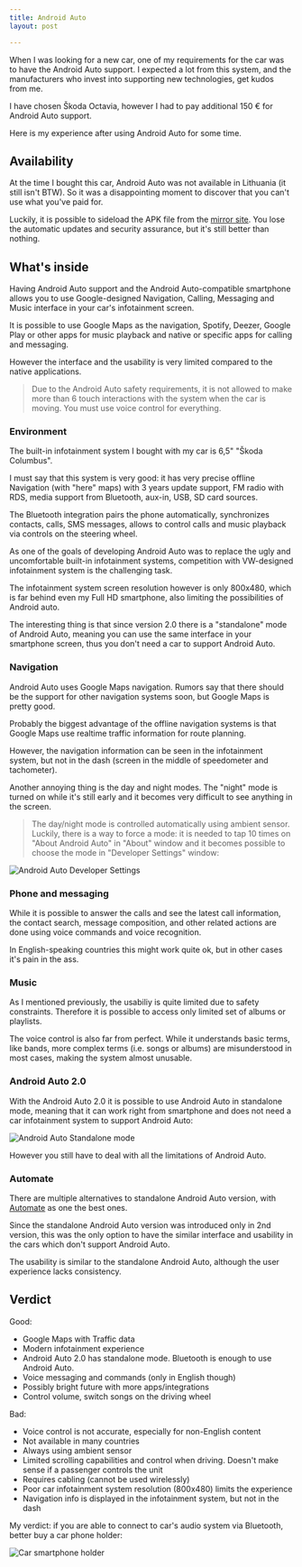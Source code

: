 ```yaml
---
title: Android Auto
layout: post

---
```


When I was looking for a new car, one of my requirements for the car was to have the Android Auto support.
I expected a lot from this system, and the manufacturers who invest into supporting new technologies, get kudos from me.

I have chosen Škoda Octavia, however I had to pay additional 150 € for Android Auto support.

Here is my experience after using Android Auto for some time.

## Availability

At the time I bought this car, Android Auto was not available in Lithuania (it still isn't BTW).
So it was a disappointing moment to discover that you can't use what you've paid for.

Luckily, it is possible to sideload the APK file from the [mirror site](http://www.apkmirror.com/apk/google-inc/android-auto/).
You lose the automatic updates and security assurance, but it's still better than nothing.

## What's inside

Having Android Auto support and the Android Auto-compatible smartphone allows you to use Google-designed Navigation, Calling, Messaging and Music interface in your car's infotainment screen.

It is possible to use Google Maps as the navigation, Spotify, Deezer, Google Play or other apps for music playback and native or specific apps for calling and messaging.

However the interface and the usability is very limited compared to the native applications.

> Due to the Android Auto safety requirements, it is not allowed to make more than 6 touch interactions with the system
when the car is moving. You must use voice control for everything.

### Environment

The built-in infotainment system I bought with my car is 6,5" "Škoda Columbus".

I must say that this system is very good: it has very precise offline Navigation (with "here" maps) with 3 years update support,
FM radio with RDS, media support from Bluetooth, aux-in, USB, SD card sources.

The Bluetooth integration pairs the phone automatically, synchronizes contacts, calls, SMS messages,
allows to control calls and music playback via controls on the steering wheel.

As one of the goals of developing Android Auto was to replace the ugly and uncomfortable built-in infotainment systems,
competition with VW-designed infotainment system is the challenging task.

The infotainment system screen resolution however is only 800x480, which is far behind even my Full HD smartphone,
also limiting the possibilities of Android auto.

The interesting thing is that since version 2.0 there is a "standalone" mode of Android Auto, meaning you can use the same interface in your smartphone screen, thus you don't need a car to support Android Auto.


### Navigation

Android Auto uses Google Maps navigation. Rumors say that there should be the support for other navigation systems soon, but Google Maps is pretty good.

Probably the biggest advantage of the offline navigation systems is that Google Maps use realtime traffic information for route planning.

However, the navigation information can be seen in the infotainment system, but not in the dash (screen in the middle of speedometer and tachometer).

Another annoying thing is the day and night modes. The "night" mode is turned on while it's still early and it becomes very difficult to see anything in the screen.

> The day/night mode is controlled automatically using ambient sensor. Luckily, there is a way to force a mode: it is needed to tap 10 times on "About Android Auto" in "About" window and it becomes possible to choose the mode in "Developer Settings" window:

![Android Auto Developer Settings]({{"/assets/img/posts/2017/android-auto-developer-settings.png"|prepend:site.baseurl}})

### Phone and messaging

While it is possible to answer the calls and see the latest call information, the contact search, message composition, and other related actions are done using voice commands and voice recognition.

In English-speaking countries this might work quite ok, but in other cases it's pain in the ass.

### Music

As I mentioned previously, the usabiliy is quite limited due to safety constraints. Therefore it is possible to access only limited set of albums or playlists.

The voice control is also far from perfect. While it understands basic terms, like bands, more complex terms (i.e. songs or albums) are misunderstood in most cases, making the system almost unusable.

### Android Auto 2.0

With the Android Auto 2.0 it is possible to use Android Auto in standalone mode, meaning that it can work right from smartphone and does not need a car infotainment system to support Android Auto:

![Android Auto Standalone mode]({{"/assets/img/posts/2017/android-auto-standalone.png"|prepend:site.baseurl}})

However you still have to deal with all the limitations of Android Auto.

### Automate

There are multiple alternatives to standalone Android Auto version, with [Automate](https://play.google.com/store/apps/details?id=com.bitspice.automate&hl=en) as one the best ones.

Since the standalone Android Auto version was introduced only in 2nd version, this was the only option to have the similar interface and usability in the cars which don't support Android Auto.

The usability is similar to the standalone Android Auto, although the user experience lacks consistency.

## Verdict

Good:

* Google Maps with Traffic data
* Modern infotainment experience
* Android Auto 2.0 has standalone mode. Bluetooth is enough to use Android Auto.
* Voice messaging and commands (only in English though)
* Possibly bright future with more apps/integrations
* Control volume, switch songs on the driving wheel

Bad:

* Voice control is not accurate, especially for non-English content
* Not available in many countries
* Always using ambient sensor
* Limited scrolling capabilities and control when driving. Doesn't make sense if a passenger controls the unit
* Requires cabling (cannot be used wirelessly)
* Poor car infotainment system resolution (800x480) limits the experience
* Navigation info is displayed in the infotainment system, but not in the dash

My verdict: if you are able to connect to car's audio system via Bluetooth, better buy a car phone holder:

![Car smartphone holder]({{"/assets/img/posts/2017/car-smartphone-holder.jpg"|prepend:site.baseurl}})
